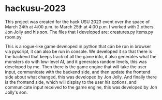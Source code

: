 # hackusu-2023
This project was created for the hack USU 2023 event over the space of March 24th at 4:00 p.m. to March 25th at 4:00 p.m.
I worked with 2 others, Jon Jolly and his son.
The files that I developed are:
creatures.py
items.py
room.py

This is a rogue-like game developed in python that can be run in browser via pyscript, it can also be run in console. We developed it so that there is the backend that keeps track of all the game info, it also generates what the monsters do with low-level AI, and it generates random levels, this was developed by me. Then there is the game engine that will take the user input, communicate with the backend side, and then update the frontend side about what changed, this was developed by Jon Jolly. And finally there is the frontend side, which will display to the user his options, and communicate input received to the game engine, this was developed by Jon Jolly's son.
